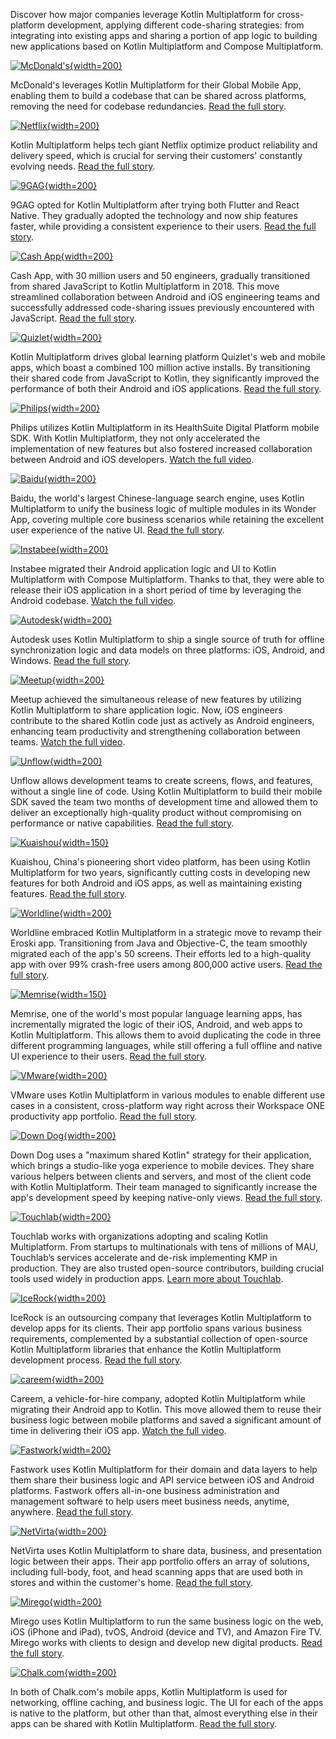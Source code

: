 [//]: # (title: Case studies)

Discover how major companies leverage Kotlin Multiplatform for cross-platform development, applying different code-sharing
strategies: from integrating into existing apps and sharing a portion of app logic to building new applications based
on Kotlin Multiplatform and Compose Multiplatform.

[![McDonald's](mcdonalds.svg){width=200}](https://medium.com/mcdonalds-technical-blog/mobile-multiplatform-development-at-mcdonalds-3b72c8d44ebc)

McDonald's leverages Kotlin Multiplatform for their Global Mobile App, enabling them to build a codebase that can be
shared across platforms, removing the need for codebase
redundancies. [Read the full story](https://medium.com/mcdonalds-technical-blog/mobile-multiplatform-development-at-mcdonalds-3b72c8d44ebc).

[![Netflix](netflix.svg){width=200}](https://netflixtechblog.com/netflix-android-and-ios-studio-apps-kotlin-multiplatform-d6d4d8d25d23)

Kotlin Multiplatform helps tech giant Netflix optimize product reliability and delivery speed, which is crucial for
serving their customers' constantly evolving
needs. [Read the full story](https://netflixtechblog.com/netflix-android-and-ios-studio-apps-kotlin-multiplatform-d6d4d8d25d23).

[![9GAG](nine-gag.svg){width=200}](https://raymondctc.medium.com/adopting-kotlin-multiplatform-mobile-kmm-on-9gag-app-dfe526d9ce04)

9GAG opted for Kotlin Multiplatform after trying both Flutter and React Native. They gradually adopted the technology
and now ship features faster, while providing a consistent experience to their
users. [Read the full story](https://raymondctc.medium.com/adopting-kotlin-multiplatform-mobile-kmm-on-9gag-app-dfe526d9ce04).

[![Cash App](cash-app.svg){width=200}](https://kotlinlang.org/lp/multiplatform/case-studies/cash-app)

Cash App, with 30 million users and 50 engineers, gradually transitioned from shared JavaScript to Kotlin Multiplatform
in 2018. This move streamlined collaboration between Android and iOS engineering teams and successfully addressed
code-sharing issues previously encountered with
JavaScript. [Read the full story](https://kotlinlang.org/lp/multiplatform/case-studies/cash-app).

[![Quizlet](quizlet.svg){width=200}](https://quizlet.com/blog/shared-code-kotlin-multiplatform)

Kotlin Multiplatform drives global learning platform Quizlet's web and mobile apps, which boast a combined 100 million
active installs. By transitioning their shared code from JavaScript to Kotlin, they significantly improved the
performance of both their Android and iOS
applications. [Read the full story](https://quizlet.com/blog/shared-code-kotlin-multiplatform).

[![Philips](philips.svg){width=200}](https://www.youtube.com/watch?v=hZPL8QqiLi8)

Philips utilizes Kotlin Multiplatform in its HealthSuite Digital Platform mobile SDK. With Kotlin Multiplatform,
they not only accelerated the implementation of new features but also fostered increased collaboration between Android
and iOS developers. [Watch the full video](https://www.youtube.com/watch?v=hZPL8QqiLi8).

[![Baidu](baidu.svg){width=200}](https://kotlinlang.org/lp/multiplatform/case-studies/baidu/)

Baidu, the world's largest Chinese-language search engine, uses Kotlin Multiplatform to unify the business logic of
multiple modules in its Wonder App, covering multiple core business scenarios while retaining the excellent user
experience of the native UI. [Read the full story](https://kotlinlang.org/lp/multiplatform/case-studies/baidu/).

[![Instabee](instabee.svg){width=200}](https://www.youtube.com/watch?v=YsQ-2lQYQ8M)

Instabee migrated their Android application logic and UI to Kotlin Multiplatform with Compose Multiplatform. Thanks to
that, they were able to release their iOS application in a short period of time by leveraging the Android
codebase. [Watch the full video](https://www.youtube.com/watch?v=YsQ-2lQYQ8M).

[![Autodesk](autodesk.svg){width=200}](https://kotlinlang.org/lp/multiplatform/case-studies/autodesk)

Autodesk uses Kotlin Multiplatform to ship a single source of truth for offline synchronization logic and data models on
three platforms: iOS, Android, and Windows. [Read the full story](https://kotlinlang.org/lp/multiplatform/case-studies/autodesk).

[![Meetup](meetup.svg){width=200}](https://www.youtube.com/watch?v=GtJBS7B3eyM)

Meetup achieved the simultaneous release of new features by utilizing Kotlin Multiplatform to share application logic.
Now, iOS engineers contribute to the shared Kotlin code just as actively as Android engineers, enhancing team
productivity and strengthening collaboration between
teams. [Watch the full video](https://www.youtube.com/watch?v=GtJBS7B3eyM).

[![Unflow](unflow.svg){width=200}](https://www.unflow.com/post/kotlin-multiplatform-mobile)

Unflow allows development teams to create screens, flows, and features, without a single line of code. Using Kotlin
Multiplatform to build their mobile SDK saved the team two months of development time and allowed them to deliver an
exceptionally high-quality product without compromising on performance or native
capabilities. [Read the full story](https://www.unflow.com/post/kotlin-multiplatform-mobile).

[![Kuaishou](kuaishou.svg){width=150}](https://medium.com/@xiang.j9501/case-studies-kuaiying-kotlin-multiplatform-mobile-268e325f8610)

Kuaishou, China's pioneering short video platform, has been using Kotlin Multiplatform for two years, significantly
cutting costs in developing new features for both Android and iOS apps, as well as maintaining existing
features. [Read the full story](https://medium.com/@xiang.j9501/case-studies-kuaiying-kotlin-multiplatform-mobile-268e325f8610).

[![Worldline](worldline.svg){width=200}](https://blog.worldline.tech/2022/01/26/kotlin_multiplatform.html)

Worldline embraced Kotlin Multiplatform in a strategic move to revamp their Eroski app. Transitioning from Java and
Objective-C, the team smoothly migrated each of the app's 50 screens. Their efforts led to a high-quality app with over
99% crash-free users among 800,000 active
users. [Read the full story](https://blog.worldline.tech/2022/01/26/kotlin_multiplatform.html).

[![Memrise](memrise.svg){width=150}](https://engineering.memrise.com/kotlin-multiplatform-memrise-3764b5a4a0db)

Memrise, one of the world's most popular language learning apps, has incrementally migrated the logic of their iOS,
Android, and web apps to Kotlin Multiplatform. This allows them to avoid duplicating the code in three different
programming languages, while still offering a full offline and native UI experience to their
users. [Read the full story](https://engineering.memrise.com/kotlin-multiplatform-memrise-3764b5a4a0db).

[![VMware](vmware.svg){width=200}](https://medium.com/vmware-end-user-computing/adopting-a-cross-platform-strategy-for-mobile-apps-59495ffa23b0)

VMware uses Kotlin Multiplatform in various modules to enable different use cases in a consistent, cross-platform way right
across their Workspace ONE productivity app
portfolio. [Read the full story](https://medium.com/vmware-end-user-computing/adopting-a-cross-platform-strategy-for-mobile-apps-59495ffa23b0).

[![Down Dog](down-dog.svg){width=200}](https://kotlinlang.org/lp/multiplatform/case-studies/down-dog/)

Down Dog uses a "maximum shared Kotlin" strategy for their application, which brings a studio-like yoga experience to
mobile devices. They share various helpers between clients and servers, and most of the client code with Kotlin
Multiplatform. Their team managed to significantly increase the app's development speed by keeping native-only views.
[Read the full story](https://kotlinlang.org/lp/multiplatform/case-studies/down-dog/).

[![Touchlab](touchlab.svg){width=200}](https://touchlab.co/)

Touchlab works with organizations adopting and scaling Kotlin Multiplatform. From startups to multinationals with tens
of millions of MAU, Touchlab’s services accelerate and de-risk implementing KMP in production. They are also trusted
open-source contributors, building crucial tools used widely in production apps.
[Learn more about Touchlab](https://touchlab.co/).

[![IceRock](ice-rock.svg){width=200}](https://medium.com/icerock)

IceRock is an outsourcing company that leverages Kotlin Multiplatform to develop apps for its clients. Their app
portfolio spans various business requirements, complemented by a substantial collection of open-source Kotlin
Multiplatform libraries that enhance the Kotlin Multiplatform development
process. [Read the full story](https://medium.com/icerock).

[![careem](careem.svg){width=200}](https://www.youtube.com/watch?v=DcO9psUh4LI&source_ve_path=MjM4NTE&feature=emb_title)

Careem, a vehicle-for-hire company, adopted Kotlin Multiplatform while migrating their Android app to Kotlin. This move
allowed them to reuse their business logic between mobile platforms and saved a significant amount of time in delivering
their iOS
app. [Watch the full video](https://www.youtube.com/watch?v=DcO9psUh4LI&source_ve_path=MjM4NTE&feature=emb_title).

[![Fastwork](fastwork.svg){width=200}](https://kotlinlang.org/lp/multiplatform/case-studies/fastwork/)

Fastwork uses Kotlin Multiplatform for their domain and data layers to help them share their business logic and API
service between iOS and Android platforms. Fastwork offers all-in-one business administration and management software to
help users meet business needs, anytime,
anywhere. [Read the full story](https://kotlinlang.org/lp/multiplatform/case-studies/fastwork/).

[![NetVirta](net-virta.svg){width=200}](https://kotlinlang.org/lp/multiplatform/case-studies/netvirta/)

NetVirta uses Kotlin Multiplatform to share data, business, and presentation logic between their apps. Their app
portfolio offers an array of solutions, including full-body, foot, and head scanning apps that are used both in stores
and within the customer's home. [Read the full story](https://kotlinlang.org/lp/multiplatform/case-studies/netvirta/).

[![Mirego](mirego.svg){width=200}](https://kotlinlang.org/lp/multiplatform/case-studies/mirego/)

Mirego uses Kotlin Multiplatform to run the same business logic on the web, iOS (iPhone and iPad), tvOS, Android (device
and TV), and Amazon Fire TV. Mirego works with clients to design and develop new digital
products. [Read the full story](https://kotlinlang.org/lp/multiplatform/case-studies/mirego/).

[![Chalk.com](chalk-com.svg){width=200}](https://kotlinlang.org/lp/multiplatform/case-studies/chalk/)

In both of Chalk.com's mobile apps, Kotlin Multiplatform is used for networking, offline caching, and business logic.
The UI for each of the apps is native to the platform, but other than that, almost everything else in their apps can be
shared with Kotlin Multiplatform. [Read the full story](https://kotlinlang.org/lp/multiplatform/case-studies/chalk/).
